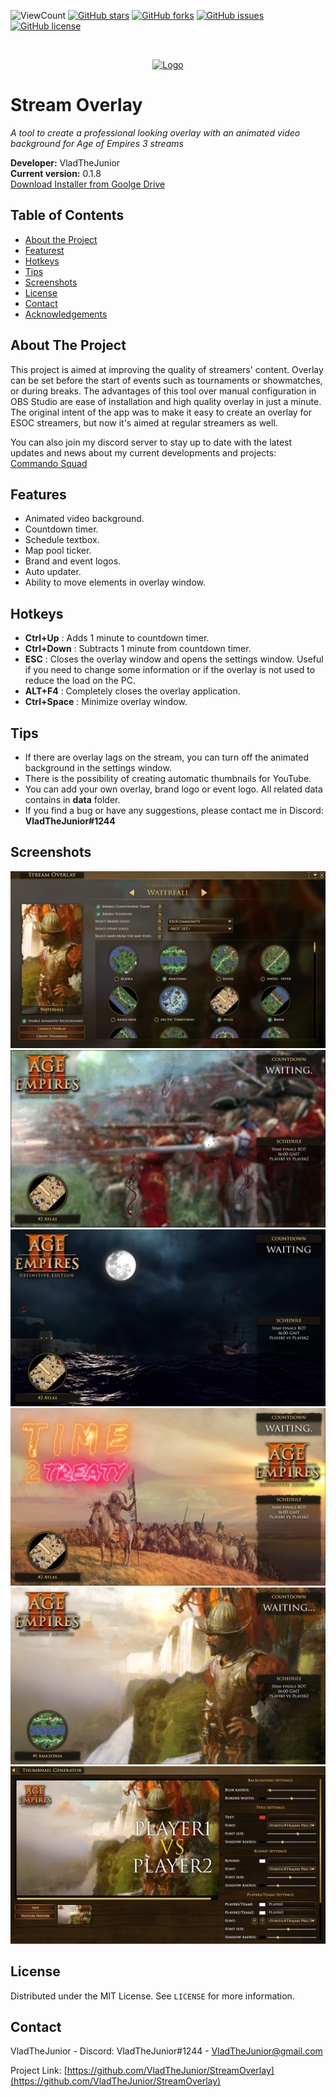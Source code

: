 ![ViewCount](https://views.whatilearened.today/views/github/VladTheJunior/StreamOverlay.svg)
[![GitHub stars](https://img.shields.io/github/stars/VladTheJunior/StreamOverlay)](https://github.com/VladTheJunior/StreamOverlay/stargazers)
[![GitHub forks](https://img.shields.io/github/forks/VladTheJunior/StreamOverlay)](https://github.com/VladTheJunior/StreamOverlay/network)
[![GitHub issues](https://img.shields.io/github/issues/VladTheJunior/StreamOverlay)](https://github.com/VladTheJunior/StreamOverlay/issues)
[![GitHub license](https://img.shields.io/github/license/VladTheJunior/StreamOverlay)](https://github.com/VladTheJunior/StreamOverlay/blob/master/LICENSE)
<!-- PROJECT LOGO -->
<br />
<p align="center">
  <a href="https://github.com/VladTheJunior/StreamOverlay">
    <img src="StreamOverlay/Icon.ico" alt="Logo">
  </a>
</p>

# Stream Overlay

*A tool to create a professional looking overlay with an animated video background for Age of Empires 3 streams*

**Developer:** VladTheJunior<br />
**Current version:** 0.1.8<br />
[Download Installer from Goolge Drive](https://drive.google.com/file/d/1Zp03iyVIRr77BlO3b-RhjUDFatMO7Uw7/view?usp=sharing)<br />

## Table of Contents

* [About the Project](#about-the-project)
* [Featurest](#features)
* [Hotkeys](#hotkeys)
* [Tips](#tips)
* [Screenshots](#screenshots)
* [License](#license)
* [Contact](#contact)
* [Acknowledgements](#acknowledgements)

<!-- ABOUT THE PROJECT -->
## About The Project

This project is aimed at improving the quality of streamers' content. Overlay can be set before the start of events such as tournaments or showmatches, or during breaks. The advantages of this tool over manual configuration in OBS Studio are ease of installation and high quality overlay in just a minute.
The original intent of the app was to make it easy to create an overlay for ESOC streamers, but now it's aimed at regular streamers as well.

You can also join my discord server to stay up to date with the latest updates and news about my current developments and projects: [Commando Squad](https://discord.gg/egcZRKgj4q)

## Features
* Animated video background.
* Countdown timer.
* Schedule textbox.
* Map pool ticker.
* Brand and event logos.
* Auto updater.
* Ability to move elements in overlay window.

## Hotkeys
* **Ctrl+Up** : Adds 1 minute to countdown timer.
* **Ctrl+Down** : Subtracts 1 minute from countdown timer.
* **ESC** : Closes the overlay window and opens the settings window. Useful if you need to change some information or if the overlay is not used to reduce the load on the PC.
* **ALT+F4** : Completely closes the overlay application.
* **Ctrl+Space** : Minimize overlay window.

## Tips
* If there are overlay lags on the stream, you can turn off the animated background in the settings window.
* There is the possibility of creating automatic thumbnails for YouTube.
* You can add your own overlay, brand logo or event logo. All related data contains in **data** folder.
* If you find a bug or have any suggestions, please contact me in Discord: **VladTheJunior#1244**


## Screenshots

![](Images/1.png)
![](Images/2.png)
![](Images/3.png)
![](Images/4.png)
![](Images/5.png)
![](Images/6.png)

<!-- LICENSE -->
## License

Distributed under the MIT License. See `LICENSE` for more information.


<!-- CONTACT -->
## Contact

VladTheJunior - Discord: VladTheJunior#1244 - VladTheJunior@gmail.com

Project Link: [https://github.com/VladTheJunior/StreamOverlay](https://github.com/VladTheJunior/StreamOverlay)
